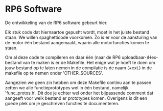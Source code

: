 RP6 Software
=======================

De ontwikkeling van de RP6 software gebeurt hier.

Elk stuk code dat hiernaartoe gepusht wordt, moet in het juiste bestand staan. We willen spaghetticode voorkomen.
Zo is er voor de aansturing van de motor één bestand aangemaakt, waarin alle motorfuncties komen te staan. 

Om al deze code te compileren en daar één (naar de RP6 uploadbaar-)Hex-bestand van te maken is er de Makefile. Het enige wat je hoeft te doen om jouw bestand op te laten nemen in de compilatie is de naam (+ext.) in de makefile op te nemen onder 'OTHER_SOURCES'.

Aangezien we geen zin hebben om deze Makefile continu aan te passen zetten we alle functieprototypes wel in één bestand, namelijk 'func_protos.h'. Dit doe je echter wel onder het bijpassende comment dat aangeeft voor welk bestand er prototypes komen. Overigens is dit een goede plek om je geschreven functies te documenteren.
